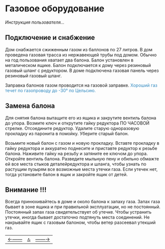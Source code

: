 <div class="navi"><nav id="navi"><!-- js --></nav></div>

# Газовое оборудование 

*Инструкция пользователя…*

## Подключение и снабжение

 Дом снабжается сжиженным газом из баллонов по 27 литров. В дом проведена газовая трасса из нержавеющей трубы под домом. Обычно на год пользования хватает два балона. Балон установлен в металическом ящике. Балон подключается к дому через резиновый газовый шланг с редуктором. В доме подключена газовая панель через резиновый газовый шланг.

 Заправка балонов газом проводится на газовой заправке. 
 <span style="color: #2C87BF;">Хороший газ течет по газопроводу до -30° по Цельсию.

 ## Замена балона

 Для снятия балона вытащите его из ящика и закрутите вентиль балона до упора. Возмите ключ и открутите гайку редуктора ПО ЧАСОВОЙ стрелке. Отсоедините редуктор. Удалите старую одноразовую прокладку из паронита в помойку. Уберите старый балон.

 Возьмите новый балон с газом и новую прокладку. Вставте прокладку в гайку редуктора и аккуратно поднесите и приставте редуктор к резьбе балона. Наживите гайку на резьбу и затяните ее ключом до упора. Откройте вентиль балона. Разведите мыльную пену и обильно обмажте ей все места стыков деталейредуктора и шланга, чтобы узнать по растущим пузырям все возможные места утечки газа. Если утечек нет, тогда установите балон в ящик и закройте ящик от детей. 

 ## Внимание !!!

 Всегда принюхивайтесь в доме и около балона к запаху газа. Запах газа бывает в зоне ящика и при правильной эксплуатации, но не постоянный. Постоянный запах газа свидетельствует об утечке. Чтобы устранить утечки, иногда бывает достаточно подтянуть места соединений. Не накрывайте ящик с газовым балоном, чтобы ветер разсеевал утекший газ.


||||
|:----|:-----:|---:|
[←——](003-generator.md)|[ 🔝 ](#)|[——→](005-???.md)


<script src="assets/js/navi.js"></script>
